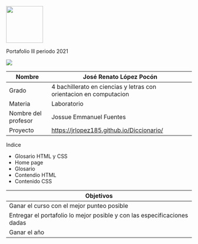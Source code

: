 <img width=100px; src="https://jefuentes80.github.io/starup_scl/img/logo_SCL%20(3).png">

Portafolio lll periodo 2021

<img src="https://p1.pikrepo.com/preview/623/487/html-code-on-laptop-computer.jpg">

|  Nombre | José Renato López Pocón | 
| ------------ | ------------ |
|  Grado | 4 bachillerato en ciencias y letras con orientacion en computacion  |
| Materia | Laboratorio |
| Nombre del profesor | Jossue Emmanuel Fuentes|
| Proyecto | https://jrlopez185.github.io/Diccionario/ |

Indice

- Glosario HTML y CSS
- Home page
- Glosario
- Contendio HTML
- Contenido CSS


| Objetivos|
| ------------ |
| Ganar el curso con el mejor punteo posible  |
| Entregar el portafolio lo mejor posible y con las especificaciones dadas  |
| Ganar el año  |

